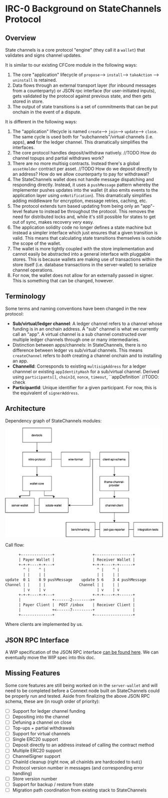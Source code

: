# IRC-0 Background on StateChannels Protocol

## Overview

State channels is a core protocol "engine" (they call it a `wallet`) that validates and signs channel updates.

It is similar to our existing CFCore module in the following ways:

1. The core "application" lifecycle of `propose`--> `install`--> `takeAction` --> `uninstall` is retained.
2. Data flows through an external transport layer (for inbound messages from a counterparty) or JSON rpc interface (for user-initiated inputs), gets validated by the protocol against previous state, and then gets stored in store.
3. The output of state transitions is a set of commitments that can be put onchain in the event of a dispute.

It is different in the following ways:

1. The "application" lifecycle is named `create`--> `join`--> `update`--> `close`. The same cycle is used both for "subchannels"/virtual channels (i.e. apps), **and** for the ledger channel. This dramatically simplifies the interfaces.
2. The core protocol handles deposit/withdraw natively. //TODO How do channel topups and partial withdraws work?
3. There are no more multisig contracts. Instead there's a global `assetHolder` contract per asset. //TODO How do we deposit directly to an address? How do we allow counterparty to pay for withdrawal?
4. The StateChannels wallet does not handle message dispatching and responding directly. Instead, it uses a `pushMessage` pattern whereby the implementer pushes updates into the wallet (it also emits events to the application layer using `onNotification`). This dramatically simplifies adding middleware for encryption, message retries, caching, etc.
5. The protocol extends turn based updating from being only an "app"-level feature to instead be throughout the protocol. This removes the need for distributed locks and, while it's still possible for states to get out of sync, makes recovery *very* easy.
6. The application solidity code no longer defines a state machine but instead a simpler interface which just ensures that a given transition is valid. This means that calculating state transitions themselves is outside the scope of the wallet.
7. The wallet is more tightly coupled with the store implementation and cannot easily be abstracted into a general interface with pluggable stores. This is because wallets are making use of transactions within the store itself (i.e. database transactions in the server-wallet) to serialize channel operations.
8. For now, the wallet does not allow for an externally passed in signer. This is something that can be changed, however.

## Terminology

Some terms and naming conventions have been changed in the new protocol:

- **Sub/virtual/ledger channel**: A ledger channel refers to a channel whose funding is in an onchain address. A "sub" channel is what we currently call an "app". A virtual channel is a sub channel constructed over multiple ledger channels through one or many intermediaries.
- Distinction between apps/channels: In StateChannels, there is no difference between ledger vs sub/virtual channels. This means `createChannel` refers to _both_ creating a channel onchain and to installing an app.
- **ChannelId**: Corresponds to existing `multisigAddress` for a ledger channnel or existing `appIdentityHash` for a sub/virtual channel. Derived using `participants[]`, `chainId`, `nonce`, `timeout`, ``appDefinition` //TODO: check
- **ParticipantId**: Unique identifier for a given participant. For now, this is the equivalent of `signerAddress`.

## Architecture

Dependency graph of StateChannels modules:

![alt text](https://github.com/connext/IRCs/blob/01-base-protocol-background/assets/IRC-0-SC-dependency.png?raw=true)

Call flow:
```
      +--------------+                 +-----------------+
      | Payer Wallet |                 | Receiver Wallet |
      +-+-+----+-+---+                 +-+-+----+-+------+
        ^ |    ^ |                       ^ |    ^ |
        | |    | |                       | |    | |
update  0 1    8 9 pushMessage    update 5 6    3 4 pushMessage
Channel | |    | |               Channel | |    | |
        | v    | v                       | v    | v
      +-+-+----+-+---+                 +-+-+----+-+------+
      |              +-------2-------->+                 |
      | Payer Client |  POST /inbox    | Receiver Client |
      |              +<------7---------+                 |
      +--------------+                 +-----------------+
```
Where clients are implemented by us.

## JSON RPC Interface

A WIP specification of the JSON RPC interface [can be found here](https://github.com/connext/statechannels/blob/client-api-docs/packages/docs-website/docs/protocol-docs/client-specification/json-rpc-api.md). We can eventually move the WIP spec into this doc.

## Missing Features
Some core features are still being worked on in the `server-wallet` and will need to be completed before a Connext node built on StateChannels could be properly run and tested. Aside from finalizing the above JSON RPC schema, these are (in rough order of priority):
- [ ] Support for ledger channel funding
- [ ] Depositing into the channel
- [ ] Defuning a channel on close
- [ ] Top-ups + partial withdrawals
- [ ] Support for virtual channels
- [ ] Single ERC20 support
- [ ] Deposit directly to an address instead of calling the contract method
- [ ] Multiple ERC20 support
- [ ] ChannelSigner support
- [ ] ChainId cleanup (right now, all chainIds are hardcoded to `0x01`)
- [ ] Protocol version number in messages (and corresponding error handling)
- [ ] Store version number
- [ ] Support for backup / restore from state
- [ ] Migration path coordination from existing stack to StateChannels
